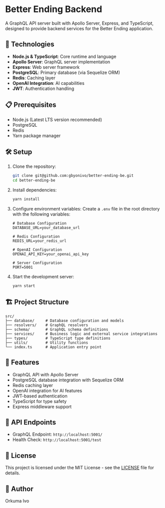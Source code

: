 # Better Ending Backend

A GraphQL API server built with Apollo Server, Express, and TypeScript, designed to provide backend services for the Better Ending application.

## 🚀 Technologies

- **Node.js & TypeScript**: Core runtime and language
- **Apollo Server**: GraphQL server implementation
- **Express**: Web server framework
- **PostgreSQL**: Primary database (via Sequelize ORM)
- **Redis**: Caching layer
- **OpenAI Integration**: AI capabilities
- **JWT**: Authentication handling

## 📋 Prerequisites

- Node.js (Latest LTS version recommended)
- PostgreSQL
- Redis
- Yarn package manager

## 🛠️ Setup

1. Clone the repository:

   ```bash
   git clone git@github.com:gbyonivo/better-ending-be.git
   cd better-ending-be
   ```

2. Install dependencies:

   ```bash
   yarn install
   ```

3. Configure environment variables:
   Create a `.env` file in the root directory with the following variables:

   ```
   # Database Configuration
   DATABASE_URL=your_database_url

   # Redis Configuration
   REDIS_URL=your_redis_url

   # OpenAI Configuration
   OPENAI_API_KEY=your_openai_api_key

   # Server Configuration
   PORT=5001
   ```

4. Start the development server:
   ```bash
   yarn start
   ```

## 🏗️ Project Structure

```
src/
├── database/     # Database configuration and models
├── resolvers/    # GraphQL resolvers
├── schema/       # GraphQL schema definitions
├── services/     # Business logic and external service integrations
├── types/        # TypeScript type definitions
├── utils/        # Utility functions
└── index.ts      # Application entry point
```

## 🔑 Features

- GraphQL API with Apollo Server
- PostgreSQL database integration with Sequelize ORM
- Redis caching layer
- OpenAI integration for AI features
- JWT-based authentication
- TypeScript for type safety
- Express middleware support

## 🚀 API Endpoints

- GraphQL Endpoint: `http://localhost:5001/`
- Health Check: `http://localhost:5001/test`

## 📝 License

This project is licensed under the MIT License - see the [LICENSE](LICENSE) file for details.

## 👤 Author

Orkuma Ivo

